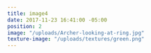 ```yaml
---
title: image4
date: 2017-11-23 16:41:00 -05:00
position: 2
image: "/uploads/Archer-looking-at-ring.jpg"
texture-image: "/uploads/textures/green.png"
---
```


